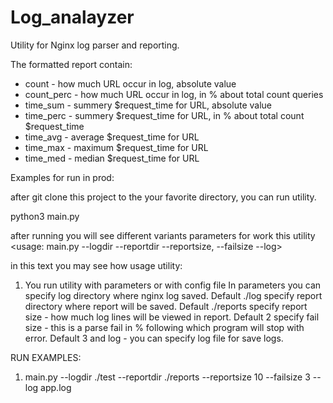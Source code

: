# Log_analayzer

Utility for Nginx log parser and reporting.

The formatted report contain:

* count - how much URL occur in log, absolute value
* count_perc - how much URL occur in log, in %  about total count queries
* time_sum - summery \$request_time for URL, absolute value
* time_perc - summery \$request_time for URL, in %  about total count $request_time
* time_avg - average \$request_time for URL
* time_max - maximum \$request_time for URL
* time_med - median \$request_time for URL


Examples for run in prod:

after git clone this project to the your favorite directory, you can run utility.

  python3 main.py

after running you will see different variants parameters for work this utility
<usage: main.py --logdir --reportdir --reportsize, --failsize --log>

in this text you may see how usage utility:
1) You run utility with parameters or with config file
  In parameters you can specify log directory where nginx log saved. Default ./log
                        specify report directory where report will be saved. Default ./reports
                        specify report size - how much log lines will be viewed in report. Default 2
                        specify fail size - this is a parse fail in % following which program will stop with error. Default 3
                        and log - you can specify log file for save logs.


RUN EXAMPLES:
1. main.py --logdir ./test --reportdir ./reports --reportsize 10 --failsize 3 --log app.log
